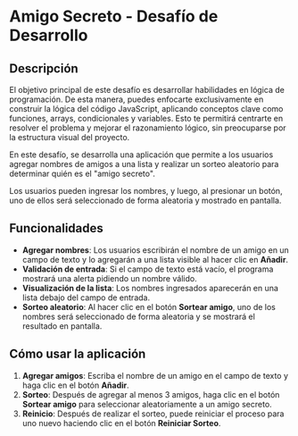 # Amigo Secreto - Desafío de Desarrollo

## Descripción

El objetivo principal de este desafío es desarrollar habilidades en lógica de programación. De esta manera, puedes enfocarte exclusivamente en construir la lógica del código JavaScript, aplicando conceptos clave como funciones, arrays, condicionales y variables. Esto te permitirá centrarte en resolver el problema y mejorar el razonamiento lógico, sin preocuparse por la estructura visual del proyecto.

En este desafío, se desarrolla una aplicación que permite a los usuarios agregar nombres de amigos a una lista y realizar un sorteo aleatorio para determinar quién es el "amigo secreto". 

Los usuarios pueden ingresar los nombres, y luego, al presionar un botón, uno de ellos será seleccionado de forma aleatoria y mostrado en pantalla.

## Funcionalidades

- **Agregar nombres**: Los usuarios escribirán el nombre de un amigo en un campo de texto y lo agregarán a una lista visible al hacer clic en **Añadir**.
- **Validación de entrada**: Si el campo de texto está vacío, el programa mostrará una alerta pidiendo un nombre válido.
- **Visualización de la lista**: Los nombres ingresados aparecerán en una lista debajo del campo de entrada.
- **Sorteo aleatorio**: Al hacer clic en el botón **Sortear amigo**, uno de los nombres será seleccionado de forma aleatoria y se mostrará el resultado en pantalla.

## Cómo usar la aplicación

1. **Agregar amigos**: Escriba el nombre de un amigo en el campo de texto y haga clic en el botón **Añadir**.
2. **Sorteo**: Después de agregar al menos 3 amigos, haga clic en el botón **Sortear amigo** para seleccionar aleatoriamente a un amigo secreto.
3. **Reinicio**: Después de realizar el sorteo, puede reiniciar el proceso para uno nuevo haciendo clic en el botón **Reiniciar Sorteo**.

